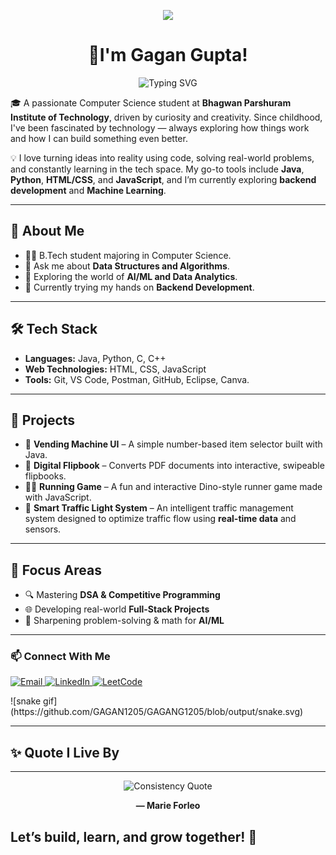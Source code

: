<p align="center">
  <img src="https://capsule-render.vercel.app/api?type=venom&color=auto&height=300&section=header&text=Hey%20Everyone&fontSize=90" />
</p>
<h1 align="center"><strong>👋I'm Gagan Gupta!</strong></h1>

<p align="center">
  <img src="https://readme-typing-svg.herokuapp.com?font=Fira+Code&weight=500&size=25&pause=1000&color=F77070&center=true&vCenter=true&width=450&lines=Front-End+Developer;Data+Analytics+Enthusiast;AI%2FML+Explorer" alt="Typing SVG" />
</p>

🎓 A passionate Computer Science student at **Bhagwan Parshuram Institute of Technology**, driven by curiosity and creativity. Since childhood, I've been fascinated by technology — always exploring how things work and how I can build something even better.

💡 I love turning ideas into reality using code, solving real-world problems, and constantly learning in the tech space. My go-to tools include **Java**, **Python**, **HTML/CSS**, and **JavaScript**, and I’m currently exploring **backend development** and **Machine Learning**.

---

## 🚀 About Me

- 👨‍🎓 B.Tech student majoring in Computer Science.
- 💬 Ask me about **Data Structures and Algorithms**.
- 🤖 Exploring the world of **AI/ML and Data Analytics**.
- 🔧 Currently trying my hands on **Backend Development**.

---

## 🛠️ Tech Stack

- **Languages:** Java, Python, C, C++
- **Web Technologies:** HTML, CSS, JavaScript
- **Tools:** Git, VS Code, Postman, GitHub, Eclipse, Canva.

---

## 📂 Projects

- 🔢 **Vending Machine UI** – A simple number-based item selector built with Java.
- 📖 **Digital Flipbook** – Converts PDF documents into interactive, swipeable flipbooks.
- 🏃‍♂️ **Running Game** – A fun and interactive Dino-style runner game made with JavaScript.
- 🚦 **Smart Traffic Light System** – An intelligent traffic management system designed to optimize traffic flow using **real-time data** and sensors.

---

## 🎯 Focus Areas

- 🔍 Mastering **DSA & Competitive Programming**
- 🌐 Developing real-world **Full-Stack Projects**
- 🧠 Sharpening problem-solving & math for **AI/ML**

---

### 📫 Connect With Me

<p align="left">
  <a href="mailto:gagangupta1205@gmail.com" target="_blank">
    <img src="https://img.shields.io/badge/Email-D14836?style=for-the-badge&logo=gmail&logoColor=white" alt="Email"/>
  </a>
  <a href="https://www.linkedin.com/in/gagan-gupta-360359262/" target="_blank">
    <img src="https://img.shields.io/badge/LinkedIn-blue?style=for-the-badge&logo=linkedin&logoColor=white" alt="LinkedIn"/>
  </a>
  <a href="https://leetcode.com/u/Gagangupta1205/" target="_blank">
    <img src="https://img.shields.io/badge/LeetCode-FFA116?style=for-the-badge&logo=leetcode&logoColor=white" alt="LeetCode"/>
  </a>
</p>
![snake gif](https://github.com/GAGAN1205/GAGANG1205/blob/output/snake.svg)

---

## ✨ Quote I Live By

---

<p align="center">
  <img src="https://readme-typing-svg.herokuapp.com?font=Fira+Code&weight=500&size=22&pause=1000&color=F77070&center=true&vCenter=true&width=750&lines=%22Success+doesn’t+come+from+what+you+do+occasionally%2C;it+comes+from+what+you+do+consistently.%22" alt="Consistency Quote" />
</p>

<p align="center">
  <b>— Marie Forleo</b>
</p>


Let’s build, learn, and grow together! 🚀
---
